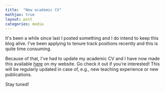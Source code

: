 ```yaml
---
title:  "New academic CV"
mathjax: true
layout: post
categories: media
---
```


It's been a while since last I posted something and I do intend to keep this blog alive. I've been applying to tenure track positions recently and this is quite time consuming.

Because of that, I've had to update my academic CV and I have now made this available [here](https://dwvandermeer.github.io/academic_cv.pdf) on my website. Go check it out if you're interested! This will be regularly updated in case of, e.g., new teaching experience or new publications.

Stay tuned!

